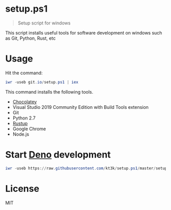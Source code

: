 # setup.ps1

> Setup script for windows

This script installs useful tools for software development on windows such as Git, Python, Rust, etc

# Usage

Hit the command:

```ps1
iwr -useb git.io/setup.ps1 | iex
```

This command installs the following tools.

- [Chocolatey](https://chocolatey.org/)
- Visual Studio 2019 Community Edition with Build Tools extension
- Git
- Python 2.7
- [Rustup](https://rustup.rs/)
- Google Chrome
- Node.js

# Start [Deno](https://deno.land/) development

```ps1
iwr -useb https://raw.githubusercontent.com/kt3k/setup.ps1/master/setup-deno-dev.ps1 | iex
```

# License

MIT

